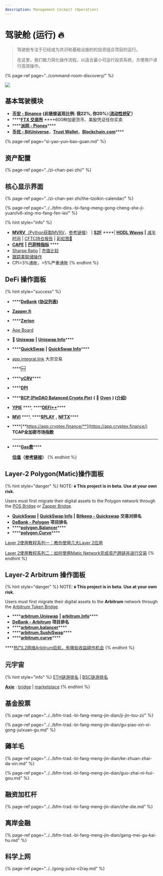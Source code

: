 ```yaml
---
description: Management Cockpit (Operation)
---
```


# 驾驶舱 \(运行\) 🔥

> 驾驶舱专注于已经成为共识和基础设施的的投资组合项目的运行。
>
> 在这里，我们极力简化操作流程，以适合最小可运行投资系统，方便用户进行高效操作。

{% page-ref page="../command-room-discovery/" %}

![](../../.gitbook/assets/dang-jian-xuan-chuan-23.png)

## 基本驾驶模块

* [**币安 - Binance**](https://accounts.binancezh.cz/zh-CN/register?ref=H7ZMPFPE) **\(此链接返现比例: 我22%, 你20%**\)\([**流动性挖矿**](https://www.binance.com/zh-CN/swap/liquidity)**）**
* \*\*\*\*[**FTX 交易所**](https://ftx.com/#a=45676115) ****600种加密货币、美股凭证任你买卖
* \*\*\*\*[**派网 - Pionex**](https://www.pionex.cc/zh-CN/sign/ref/NxwM4W0S)\*\*\*\*
* [**币优 - BitUniverse**](https://www.biyou.tech/)，[**Trust Wallet**](https://trustwallet.com/)，[**Blockchain.com**](https://www.blockchain.com/wallet)\*\*\*\*

{% page-ref page="si-yao-yun-bao-guan.md" %}

## 资产配置

{% page-ref page="../zi-chan-pei-zhi/" %}

## 核心显示界面

{% page-ref page="../zi-chan-pei-zhi/the-tzolkin-calendar/" %}

{% page-ref page="../../bfm-dins.-bi-fang-meng-gong-cheng-she-ji-yuan/lv6-xing-mo-fang-fen-lei/" %}

{% hint style="info" %}
* [**MVRV**](https://www.blockchain.com/charts/mvrv)[（](https://www.jianshu.com/p/f6992e6c6ea6)[Python获取MVRV](https://coinmetrics.io/newdata/split/btc_CapMVRVCur.txt)，[参考链接](https://www.jianshu.com/p/f6992e6c6ea6)）  \|  [**S2F**](https://www.qkl123.com/data/s2f/btc)  ****\|  [**HODL Waves**](https://unchained-capital.com/hodlwaves/)  **\|**  [减半时间](https://www.qkl123.com/data/halve/btc)  \|  [CFTC持仓报告](https://www.tradingster.com/cot/futures/fin/133741)  \|  [彩虹图🌈](https://www.blockchaincenter.net/bitcoin-rainbow-chart/)
* [**CAPE**](https://www.gurufocus.cn/indicator/shiller_pe)   **\|**  [**巴菲特指标**](https://www.gurufocus.cn/indicator/buffett-market-valuation) ****
* [Sharpe Ratio](https://charts.woobull.com/bitcoin-risk-adjusted-return/)  \|  [市值比较](https://assetdash.com/?all=true) 
* [跟踪美联储操作](https://robo.datayes.com/v2/landing/monitor_detail?slotId=243342) 
* CPI&gt;3%通胀，&gt;5%严重通胀
{% endhint %}

##  **DeFi 操作面板**

{% hint style="success" %}
* \*\*\*\*[**DeBank**](https://debank.com/swap) **\(**[**协议列表**](https://debank.com/projects)**\)**
* [**Zapper.fi**](https://www.zapper.fi/)
* \*\*\*\*[**Zerion**](https://app.zerion.io/exchange)
* [Ape Board](https://apeboard.finance/)



* **🦄️** [**Uniswap**](https://app.uniswap.org/)  **\|**  [**Uniswap Info**](https://info.uniswap.org/)\*\*\*\*
* \*\*\*\*[**QuickSwap**](https://quickswap.exchange/#/swap)  **\|**  [**QuickSwap Info**](https://info.quickswap.exchange/)\*\*\*\*
* [app.integral.link](https://app.integral.link/swap) 大宗交易

  
  
  ****🆕

* \*\*\*\*[**yCRV**](https://docs.dfi.money/#/zh-cn/buy-tokens?id=_5-ycrv%e5%85%91%e6%8d%a2)\*\*\*\*
* \*\*\*\*[**DPI**](https://www.indexcoop.com/dpi)
* \*\*\*\*[**BCP \(PieDAO Balanced Crypto Pie\)**](https://pools.piedao.org/#/pie/0xe4f726adc8e89c6a6017f01eada77865db22da14) **\(** 🥧 [**Oven**](https://pools.piedao.org/#/oven) **\) \(**[**介绍**](https://medium.com/piedao/announcing-balanced-crypto-pie-bcp-btc-eth-and-defi-7a2423c5d94e)**\)**
* [**YPIE**](https://pools.piedao.org/#/pie/0x17525e4f4af59fbc29551bc4ece6ab60ed49ce31)  ****,  ****[**DEFI++**](https://pools.piedao.org/#/pie/0x8d1ce361eb68e9e05573443c407d4a3bed23b033)\*\*\*\*
* [**MVI**](https://app.zerion.io/invest/asset/MVI-0x72e364f2abdc788b7e918bc238b21f109cd634d7)  ****,  ****[**$PLAY**](https://app.zerion.io/invest/asset/PLAY-0x33e18a092a93ff21ad04746c7da12e35d34dc7c4)  **,**  [**NFTX**](https://app.zerion.io/invest/asset/NFTX-0x87d73e916d7057945c9bcd8cdd94e42a6f47f776)\*\*\*\*
* \*\*\*\*[**https://app.cryptex.finance/**](https://app.cryptex.finance/) **TCAP全加密市场指数**

  
  ****

* \*\*\*\*[**Gas费**](https://gasnow.sparkpool.com/)\*\*\*\*

  
  [**估值**](https://terminal.tokenterminal.com/dashboard/Dapps)**（**[**参考链接**](https://www.chainnews.com/articles/649261412781.htm)**）**
{% endhint %}

## Layer-2 Polygon\(Matic\)操作面板

{% hint style="danger" %}
NOTE: **💀 This project is in beta. Use at your own risk.** 

Users must first migrate their digital assets to the Polygon network through the [POS Bridge](https://wallet.matic.network/bridge) or [Zapper Bridge](https://zapper.fi/bridge). 

* [**QuickSwap**](https://quickswap.exchange/#/swap)  **\|**  [**QuickSwap Info**](https://info.quickswap.exchange/) **\|** [**Bitkeep - Quickswap**](https://bitkeep.org/defi.html) **交易对排名**
* [**DeBank - Polygon**](https://debank.com/projects?chain=matic) **项目排名**
* \*\*\*\*[**polygon.Balancer**](https://polygon.balancer.fi/)\*\*\*\*
* \*\*\*\*[**polygon.Curve**](https://polygon.curve.fi/)\*\*\*\*

[Layer 2使用教程系列一：教你使用几大Layer 2应用](https://www.theblockbeats.com/news/21604)

[Layer 2使用教程系列二：如何使用Matic Network完成资产跨链并进行交易](https://www.theblockbeats.com/news/22403)
{% endhint %}

## Layer-2 Arbitrum 操作面板

{% hint style="danger" %}
NOTE: **💀 This project is in beta. Use at your own risk.** 

Users must first migrate their digital assets to the **Arbitrum** network through the [Arbitrum Token Bridge](https://bridge.arbitrum.io/). 

* \*\*\*\*[**arbitrum.Uniswap**](https://app.uniswap.org/#/swap)  **\|**  [**arbitrum.Info**](https://info.uniswap.org/#/arbitrum/)\*\*\*\*
* [**DeBank - Arbitrum**](https://debank.com/projects?chain=arb) **项目排名**
* \*\*\*\*[**arbitrum.balancer**](https://arbitrum.balancer.fi/)\*\*\*\*
* \*\*\*\*[**arbitrum.SushiSwap**](https://app.sushi.com/zh_CN)\*\*\*\*
* \*\*\*\*[**arbitrum.curve**](https://arbitrum.curve.fi/)\*\*\*\*

\*\*\*\*[热门L2网络Arbitrum启航，有哪些收益耕作机会](https://www.chainnews.com/articles/294841654081.htm)
{% endhint %}

## 元宇宙

{% hint style="info" %}
[ETH链游排名](https://dappradar.com/rankings/protocol/ethereum/category/games) \| [BSC链游排名](https://dappradar.com/rankings/protocol/binance-smart-chain/category/games)

[**Axie**](https://axieinfinity.com/) : [bridge](https://bridge.axieinfinity.com/) \| [marketplace](https://marketplace.axieinfinity.com/)
{% endhint %}

## 基金股票

{% page-ref page="../../bfm-trad.-bi-fang-meng-jin-dian/ji-jin-tou-zi/" %}

{% page-ref page="../../bfm-trad.-bi-fang-meng-jin-dian/gu-piao-xin-xi-gong-ju/xuan-gu.md" %}

## 薅羊毛

{% page-ref page="../../bfm-trad.-bi-fang-meng-jin-dian/ke-zhuan-zhai-da-xin.md" %}

{% page-ref page="../../bfm-trad.-bi-fang-meng-jin-dian/guo-zhai-ni-hui-gou.md" %}

## 融资加杠杆

{% page-ref page="../../bfm-trad.-bi-fang-meng-jin-dian/zhe-die.md" %}

## 离岸金融

{% page-ref page="../../bfm-trad.-bi-fang-meng-jin-dian/gang-mei-gu-kai-hu.md" %}

## 科学上网

{% page-ref page="../../gong-ju/ss-v2ray.md" %}

